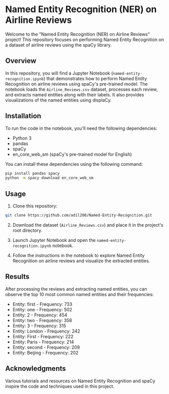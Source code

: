 
# Named Entity Recognition (NER) on Airline Reviews

Welcome to the "Named Entity Recognition (NER) on Airline Reviews" project! This repository focuses on performing Named Entity Recognition on a dataset of airline reviews using the spaCy library.

## Overview

In this repository, you will find a Jupyter Notebook (`named-entity-recognition.ipynb`) that demonstrates how to perform Named Entity Recognition on airline reviews using spaCy's pre-trained model. The notebook loads the `Airline_Reviews.csv` dataset, processes each review, and extracts named entities along with their labels. It also provides visualizations of the named entities using displaCy.

## Installation

To run the code in the notebook, you'll need the following dependencies:

-   Python 3
-   pandas
-   spaCy
-   en_core_web_sm (spaCy's pre-trained model for English)

You can install these dependencies using the following command:

```bash
pip install pandas spacy
python -m spacy download en_core_web_sm
```
## Usage

1.  Clone this repository:

```bash
git clone https://github.com/adil200/Named-Entity-Recognition.git
```
2.  Download the dataset (`Airline_Reviews.csv`) and place it in the project's root directory.
    
3.  Launch Jupyter Notebook and open the `named-entity-recognition.ipynb` notebook.
    
4.  Follow the instructions in the notebook to explore Named Entity Recognition on airline reviews and visualize the extracted entities.
    

## Results

After processing the reviews and extracting named entities, you can observe the top 10 most common named entities and their frequencies:

-   Entity: first - Frequency: 733
-   Entity: one - Frequency: 502
-   Entity: 2 - Frequency: 454
-   Entity: two - Frequency: 358
-   Entity: 3 - Frequency: 315
-   Entity: London - Frequency: 242
-   Entity: First - Frequency: 222
-   Entity: Paris - Frequency: 214
-   Entity: second - Frequency: 209
-   Entity: Beijing - Frequency: 202

## Acknowledgments

Various tutorials and resources on Named Entity Recognition and spaCy inspire the code and techniques used in this project.
